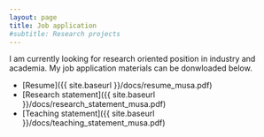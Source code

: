 ```yaml
---
layout: page
title: Job application
#subtitle: Research projects
---
```

I am currently looking for research oriented position in industry and academia. My job application materials can be donwloaded below. 

- [Resume]({{ site.baseurl }}/docs/resume_musa.pdf)
- [Research statement]({{ site.baseurl }}/docs/research_statement_musa.pdf)
- [Teaching statement]({{ site.baseurl }}/docs/teaching_statement_musa.pdf)

